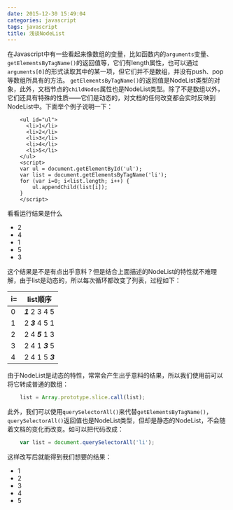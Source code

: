 ```yaml
---
date: 2015-12-30 15:49:04
categories: javascript
tags: javascript
title: 浅谈NodeList
---
```

在Javascript中有一些看起来像数组的变量，比如函数内的`arguments`变量、`getElementsByTagName()`的返回值等，它们有length属性，也可以通过`arguments[0]`的形式读取其中的某一项，但它们并不是数组，并没有push、pop等数组所具有的方法。<!--more-->
`getElementsByTagName()`的返回值是NodeList类型的对象，此外，文档节点的`childNodes`属性也是NodeList类型。除了不是数组以外，它们还具有特殊的性质——它们是动态的，对文档的任何改变都会实时反映到NodeList中。下面举个例子说明一下：

```
    <ul id="ul">
      <li>1</li>
      <li>2</li>
      <li>3</li>
      <li>4</li>
      <li>5</li>
    </ul>
    <script>
    var ul = document.getElementById('ul');
    var list = document.getElementsByTagName('li');
    for (var i=0; i<list.length; i++) {
        ul.appendChild(list[i]);
    }
    </script>
```

看看运行结果是什么

- 2
- 4
- 1
- 5
- 3

这个结果是不是有点出乎意料？但是结合上面描述的NodeList的特性就不难理解，由于list是动态的，所以每次循环都改变了列表，过程如下：

i=  | list顺序    
----| ----
0   | ***1*** 2 3 4 5
1   | 2 ***3*** 4 5 1
2   | 2 4 ***5*** 1 3
3   | 2 4 1 ***3*** 5
4   | 2 4 1 5 ***3***

由于NodeList是动态的特性，常常会产生出乎意料的结果，所以我们使用前可以将它转成普通的数组：

``` Javascript
    list = Array.prototype.slice.call(list);
```

此外，我们可以使用`querySelectorAll()`来代替`getElementsByTagName()`，`querySelectorAll()`返回值也是NodeList类型，但却是静态的NodeList，不会随着文档的变化而改变。如可以把代码改成：

``` Javascript
    var list = document.querySelectorAll('li');
```

这样改写后就能得到我们想要的结果：

- 1
- 2
- 3
- 4
- 5
